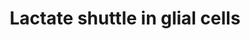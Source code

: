---
annotations:
- id: CL:0000125
  parent: animal cell
  type: Cell Type Ontology
  value: glial cell
authors:
- Celestecurreri
- Cleopheebruchou
- Ellaverheggen
- Eweitz
- Egonw
- Andra
- AlexanderPico
description: Astrocyte-Neuron lactate shuttle in Homo Sapiens. The pathway shows the
  relation between neuronal activity and lactate production in astrocytes. These shuttles
  show how lactate can be broken down by lactate dehydrogenase into pyruvate which
  enters the TCA cycle in neurons.  In the astrocytes, the glucose undergoes glycolysis
  to be converted into pyruvate, which is then converted into lactate with the help
  of the LDHA enzyme. Lactate is then transported from the astrocytes to the neurons
  through the transporters SLC16A1, SLC16A3 and SLC16A7. There, lactate is converted
  to pyruvate with the help of the LDHB enzyme. Pyruvate formation is also increased
  by glucose entering the neuron through the SLC2A3 transporter, which undergoes glycolysis.
  Pyruvate enters the TCA cycle in the mitochondria of the neuron and ATP is produced.  The
  ATP generated in the neurons is required for the glutamate neurotransmitters to
  be excreted from the neurons into the synaptic cleft. The astrocytes take up the
  glutamate neurotransmitters through the transporter SLC1A2. For glutamate to be
  transported into the cell by the SLC1A2 transporter, Na+ must be cotransported into
  the cell. This increase in concentration of sodium ions inside of the astrocyte
  is balanced by Na+/K+ ATPase which transports Na+ out of the cell while simultaneously
  transporting K+ into the cell. This transporter requires ATP to be activated, and
  the ADP produced can be regenerated into ATP during glycolysis in the astrocytes.  This
  lactate shuttle theory explains that lactate from astrocytes is preferentially used
  over glucose by neurons in a fully aerobic state and is the main supply of energy
  to our neurological system.
last-edited: 2023-02-27
organisms:
- Homo sapiens
redirect_from:
- /index.php/Pathway:WP5314
- /instance/WP5314
- /instance/WP5314_r125568
revision: r125568
schema-jsonld:
- '@context': https://schema.org/
  '@id': https://wikipathways.github.io/pathways/WP5314.html
  '@type': Dataset
  creator:
    '@type': Organization
    name: WikiPathways
  description: Astrocyte-Neuron lactate shuttle in Homo Sapiens. The pathway shows
    the relation between neuronal activity and lactate production in astrocytes. These
    shuttles show how lactate can be broken down by lactate dehydrogenase into pyruvate
    which enters the TCA cycle in neurons.  In the astrocytes, the glucose undergoes
    glycolysis to be converted into pyruvate, which is then converted into lactate
    with the help of the LDHA enzyme. Lactate is then transported from the astrocytes
    to the neurons through the transporters SLC16A1, SLC16A3 and SLC16A7. There, lactate
    is converted to pyruvate with the help of the LDHB enzyme. Pyruvate formation
    is also increased by glucose entering the neuron through the SLC2A3 transporter,
    which undergoes glycolysis. Pyruvate enters the TCA cycle in the mitochondria
    of the neuron and ATP is produced.  The ATP generated in the neurons is required
    for the glutamate neurotransmitters to be excreted from the neurons into the synaptic
    cleft. The astrocytes take up the glutamate neurotransmitters through the transporter
    SLC1A2. For glutamate to be transported into the cell by the SLC1A2 transporter,
    Na+ must be cotransported into the cell. This increase in concentration of sodium
    ions inside of the astrocyte is balanced by Na+/K+ ATPase which transports Na+
    out of the cell while simultaneously transporting K+ into the cell. This transporter
    requires ATP to be activated, and the ADP produced can be regenerated into ATP
    during glycolysis in the astrocytes.  This lactate shuttle theory explains that
    lactate from astrocytes is preferentially used over glucose by neurons in a fully
    aerobic state and is the main supply of energy to our neurological system.
  keywords:
  - ADP
  - ATP
  - CAII
  - CAIV
  - CO2
  - D-Glucose 1-phosphate
  - D-Glucose 6-phosphate
  - GLS
  - GLUR1
  - GLUR2
  - GLUR3
  - GLUR4
  - GS
  - H+
  - HCO3-
  - Hexokinase
  - K+
  - LDHA
  - LDHB
  - NADPH
  - NBC1
  - Na+
  - 'Na+ K+ATPase '
  - O2
  - OH-
  - PGM1
  - SLC16A1
  - SLC16A3
  - SLC16A7
  - SLC1A2
  - SLC2A1
  - SLC2A3
  - UDP-D-glucose
  - UDPGPP
  - ammonia
  - glucose
  - glutamate
  - glutamine
  - glycogen
  - lactate
  - pyruvate
  license: CC0
  name: Lactate shuttle in glial cells
seo: CreativeWork
title: Lactate shuttle in glial cells
wpid: WP5314
---